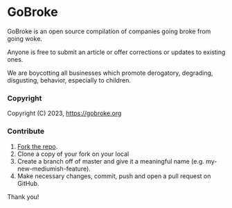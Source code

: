 # GoBroke

GoBroke is an open source compilation of companies going broke from going woke.

Anyone is free to submit an article or offer corrections or updates to existing ones.

We are boycotting all businesses which promote derogatory, degrading, disgusting, behavior, especially to children.

### Copyright

Copyright (C) 2023, https://gobroke.org

### Contribute

1. [Fork the repo](https://github.com/gobroke/gobroke-cms).
2. Clone a copy of your fork on your local
3. Create a branch off of master and give it a meaningful name (e.g. my-new-mediumish-feature).
4. Make necessary changes, commit, push and open a pull request on GitHub.

Thank you!
